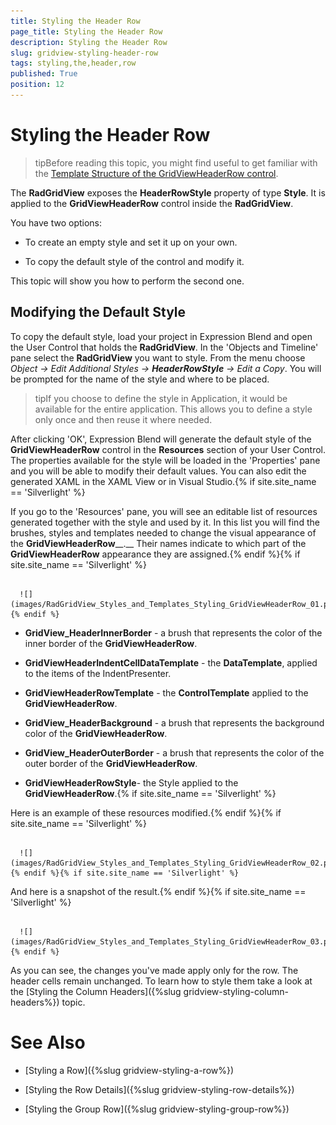 ```yaml
---
title: Styling the Header Row
page_title: Styling the Header Row
description: Styling the Header Row
slug: gridview-styling-header-row
tags: styling,the,header,row
published: True
position: 12
---
```


# Styling the Header Row



>tipBefore reading this topic, you might find useful to get familiar with the [Template Structure of the GridViewHeaderRow control](2CD6EAA0-C735-4FA2-B921-A0D1A4452C10#GridViewHeaderRow).

The __RadGridView__ exposes the __HeaderRowStyle__ property of type __Style__. It is applied to the __GridViewHeaderRow__ control inside the __RadGridView__.

You have two options:

* To create an empty style and set it up on your own.

* To copy the default style of the control and modify it.

This topic will show you how to perform the second one.

## Modifying the Default Style

To copy the default style, load your project in Expression Blend and open the User Control that holds the __RadGridView__. In the 'Objects and Timeline' pane select the __RadGridView__ you want to style. From the menu choose *Object -> Edit Additional Styles -> __HeaderRowStyle__ -> Edit a Copy*. You will be prompted for the name of the style and where to be placed.

>tipIf you choose to define the style in Application, it would be available for the entire application. This allows you to define a style only once and then reuse it where needed.

After clicking 'OK', Expression Blend will generate the default style of the __GridViewHeaderRow__ control in the __Resources__ section of your User Control. The properties available for the style will be loaded in the 'Properties' pane and you will be able to modify their default values. You can also edit the generated XAML in the XAML View or in Visual Studio.{% if site.site_name == 'Silverlight' %}

If you go to the 'Resources' pane, you will see an editable list of resources generated together with the style and used by it. In this list you will find the brushes, styles and templates needed to change the visual appearance of the __GridViewHeaderRow____.__ Their names indicate to which part of the __GridViewHeaderRow__ appearance they are assigned.{% endif %}{% if site.site_name == 'Silverlight' %}




         
      ![](images/RadGridView_Styles_and_Templates_Styling_GridViewHeaderRow_01.png){% endif %}

* __GridView_HeaderInnerBorder__ - a brush that represents the color of the inner border  of the __GridViewHeaderRow__.

* __GridViewHeaderIndentCellDataTemplate__ - the __DataTemplate__, applied to the items of the IndentPresenter.

* __GridViewHeaderRowTemplate__ - the __ControlTemplate__ applied to the __GridViewHeaderRow__.

* __GridView_HeaderBackground__ - a brush that represents the background color of the __GridViewHeaderRow__.

* __GridView_HeaderOuterBorder__ - a brush that represents the color of the outer border of the __GridViewHeaderRow__.

* __GridViewHeaderRowStyle__- the Style applied to the __GridViewHeaderRow__.{% if site.site_name == 'Silverlight' %}

Here is an example of these resources modified.{% endif %}{% if site.site_name == 'Silverlight' %}




         
      ![](images/RadGridView_Styles_and_Templates_Styling_GridViewHeaderRow_02.png){% endif %}{% if site.site_name == 'Silverlight' %}

And here is a snapshot of the result.{% endif %}{% if site.site_name == 'Silverlight' %}




         
      ![](images/RadGridView_Styles_and_Templates_Styling_GridViewHeaderRow_03.png){% endif %}

>

As you can see, the changes you've made apply only for the row. The header cells remain unchanged. To learn how to style them take a look at the [Styling the Column Headers]({%slug gridview-styling-column-headers%}) topic.

# See Also

 * [Styling a Row]({%slug gridview-styling-a-row%})

 * [Styling the Row Details]({%slug gridview-styling-row-details%})

 * [Styling the Group Row]({%slug gridview-styling-group-row%})
